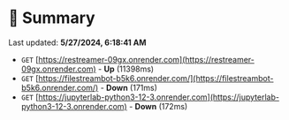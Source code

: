 # 📖 Summary
Last updated: **5/27/2024, 6:18:41 AM**

- `GET` [https://restreamer-09gx.onrender.com](https://restreamer-09gx.onrender.com) - **Up** (11398ms)
- `GET` [https://filestreambot-b5k6.onrender.com/](https://filestreambot-b5k6.onrender.com/) - **Down** (171ms)
- `GET` [https://jupyterlab-python3-12-3.onrender.com](https://jupyterlab-python3-12-3.onrender.com) - **Down** (172ms)
